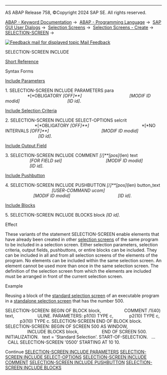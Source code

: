   

* * *

AS ABAP Release 758, ©Copyright 2024 SAP SE. All rights reserved.

[ABAP - Keyword Documentation](javascript:call_link\('abenabap.htm'\)) →  [ABAP - Programming Language](javascript:call_link\('abenabap_reference.htm'\)) →  [SAP GUI User Dialogs](javascript:call_link\('abenabap_screens.htm'\)) →  [Selection Screens](javascript:call_link\('abenselection_screen.htm'\)) →  [Selection Screens - Create](javascript:call_link\('abenselection_screen_create.htm'\)) →  [SELECTION-SCREEN](javascript:call_link\('abapselection-screen.htm'\)) → 

 [![](Mail.gif?object=Mail.gif "Feedback mail for displayed topic") Mail Feedback](mailto:f1_help@sap.com?subject=Feedback%20on%20ABAP%20Documentation&body=Document:%20SELECTION-SCREEN%20INCLUDE%2C%20ABAPSELECTION-SCREEN_INCLUDE%2C%20758%0D%0A%0D%0AError:%0D%0A%0D%0A%0D%0A%0D%0ASuggestion%20for%20improvement:)

SELECTION-SCREEN INCLUDE

[Short Reference](javascript:call_link\('abapselection-screen_incl_shortref.htm'\))

Syntax Forms

[Include Parameters](javascript:call_link\('abapselection-screen_include_param.htm'\))

1\. SELECTION-SCREEN INCLUDE PARAMETERS para
                                      *\[*OBLIGATORY *\[*OFF*\]**\]*
                                      *\[*MODIF ID modid*\]*
                                      *\[*ID id*\]*.

[Include Selection Criteria](javascript:call_link\('abapselection-screen_include_selop.htm'\))

2\. SELECTION-SCREEN INCLUDE SELECT-OPTIONS selcrit
                                          *\[*OBLIGATORY *\[*OFF*\]**\]*
                                          *\[*NO INTERVALS *\[*OFF*\]**\]*
                                          *\[*MODIF ID modid*\]*
                                          *\[*ID id*\]*.

[Include Output Field](javascript:call_link\('abapselection-screen_include_comnt.htm'\))

3\. SELECTION-SCREEN INCLUDE COMMENT *\[*/*\]**\[*pos*\]*(len) text
                                   *\[*FOR FIELD sel*\]*
                                   *\[*MODIF ID modid*\]*
                                   *\[*ID id*\]*.

[Include Pushbutton](javascript:call_link\('abapselection-screen_include_pushb.htm'\))

4\. SELECTION-SCREEN INCLUDE PUSHBUTTON *\[*/*\]**\[*pos*\]*(len) button\_text
                                      *\[*USER-COMMAND ucom*\]*
                                      *\[*MODIF ID modid*\]*
                                      *\[*ID id*\]*.

[Include Blocks](javascript:call_link\('abapselection-screen_include_block.htm'\))

5\. SELECTION-SCREEN INCLUDE BLOCKS block *\[*ID id*\]*.

Effect

These variants of the statement SELECTION-SCREEN enable elements that have already been created in other [selection screens](javascript:call_link\('abenselection_screen_glosry.htm'\) "Glossary Entry") of the same program to be included in a selection screen. Either selection parameters, selection criteria, output fields, pushbuttons, or entire blocks can be included. They can be included in all and from all selection screens of the elements of the program. No elements can be included within the same selection screen. An element cannot be used more than once in the same selection screen. The definition of the selection screen from which the elements are included must be arranged in front of the current selection screen.

Example

Reusing a block of the [standard selection screen](javascript:call_link\('abenstandard_selscreen_glosry.htm'\) "Glossary Entry") of an executable program in a [standalone selection screen](javascript:call_link\('abenstand-alone_sel_screen_glosry.htm'\) "Glossary Entry") that has the number 500.

SELECTION-SCREEN: BEGIN OF BLOCK block,
                  COMMENT /1(40) text,
                  ULINE.
PARAMETERS: p1(10) TYPE c,
            p2(10) TYPE c,
            p3(10) TYPE c.
SELECTION-SCREEN END OF BLOCK block.
SELECTION-SCREEN: BEGIN OF SCREEN 500 AS WINDOW,
                  INCLUDE BLOCKS block,
                  END OF SCREEN 500.
INITIALIZATION.
  text = 'Standard Selection'.
START-OF-SELECTION.
  ...
  CALL SELECTION-SCREEN '0500' STARTING AT 10 10.

Continue
[SELECTION-SCREEN INCLUDE PARAMETERS](javascript:call_link\('abapselection-screen_include_param.htm'\))
[SELECTION-SCREEN INCLUDE SELECT-OPTIONS](javascript:call_link\('abapselection-screen_include_selop.htm'\))
[SELECTION-SCREEN INCLUDE COMMENT](javascript:call_link\('abapselection-screen_include_comnt.htm'\))
[SELECTION-SCREEN INCLUDE PUSHBUTTON](javascript:call_link\('abapselection-screen_include_pushb.htm'\))
[SELECTION-SCREEN INCLUDE BLOCKS](javascript:call_link\('abapselection-screen_include_block.htm'\))